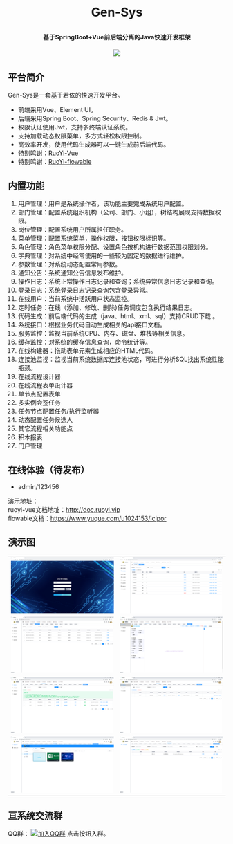 <h1 align="center" style="margin: 30px 0 30px; font-weight: bold;">Gen-Sys</h1>
<h4 align="center">基于SpringBoot+Vue前后端分离的Java快速开发框架</h4>
<p align="center">
	<a href="https://gitee.com/y_project/RuoYi-Vue/blob/master/LICENSE"><img src="https://img.shields.io/github/license/mashape/apistatus.svg"></a>
</p>

## 平台简介

Gen-Sys是一套基于若依的快速开发平台。

* 前端采用Vue、Element UI。
* 后端采用Spring Boot、Spring Security、Redis & Jwt。
* 权限认证使用Jwt，支持多终端认证系统。
* 支持加载动态权限菜单，多方式轻松权限控制。
* 高效率开发，使用代码生成器可以一键生成前后端代码。
* 特别鸣谢：[RuoYi-Vue](https://gitee.com/y_project/RuoYi-Vue)
* 特别鸣谢：[RuoYi-flowable](https://gitee.com/tony2y/RuoYi-flowable)

## 内置功能

1.  用户管理：用户是系统操作者，该功能主要完成系统用户配置。
2.  部门管理：配置系统组织机构（公司、部门、小组），树结构展现支持数据权限。
3.  岗位管理：配置系统用户所属担任职务。
4.  菜单管理：配置系统菜单，操作权限，按钮权限标识等。
5.  角色管理：角色菜单权限分配、设置角色按机构进行数据范围权限划分。
6.  字典管理：对系统中经常使用的一些较为固定的数据进行维护。
7.  参数管理：对系统动态配置常用参数。
8.  通知公告：系统通知公告信息发布维护。
9.  操作日志：系统正常操作日志记录和查询；系统异常信息日志记录和查询。
10. 登录日志：系统登录日志记录查询包含登录异常。
11. 在线用户：当前系统中活跃用户状态监控。
12. 定时任务：在线（添加、修改、删除)任务调度包含执行结果日志。
13. 代码生成：前后端代码的生成（java、html、xml、sql）支持CRUD下载 。
14. 系统接口：根据业务代码自动生成相关的api接口文档。
15. 服务监控：监视当前系统CPU、内存、磁盘、堆栈等相关信息。
16. 缓存监控：对系统的缓存信息查询，命令统计等。
17. 在线构建器：拖动表单元素生成相应的HTML代码。
18. 连接池监视：监视当前系统数据库连接池状态，可进行分析SQL找出系统性能瓶颈。
19. 在线流程设计器
20. 在线流程表单设计器
21. 单节点配置表单
22. 多实例会签任务
23. 任务节点配置任务/执行监听器
24. 动态配置任务候选人
25. 其它流程相关功能点
26. 积木报表
27. 门户管理


## 在线体验（待发布）

- admin/123456  


演示地址：  
ruoyi-vue文档地址：http://doc.ruoyi.vip  
flowable文档：https://www.yuque.com/u1024153/icipor

## 演示图

<table>
    <tr>
        <td><img src="img/img.png"/></td>
        <td><img src="img/img_1.png"/></td>
    </tr>
    <tr>
        <td><img src="img/img_2.png"/></td>
        <td><img src="img/img_3.png"/></td>
    </tr>
    <tr>
        <td><img src="img/img_4.png"/></td>
        <td><img src="img/img_5.png"/></td>
    </tr>
    <tr>
        <td><img src="img/img_6.png"/></td>
        <td><img src="img/img_7.png"/></td>
    </tr>
</table>

## 亘系统交流群

QQ群： [![加入QQ群](https://img.shields.io/badge/未满-698297550-blue.svg)](https://jq.qq.com/?_wv=1027&k=Q6zmy860) 点击按钮入群。
